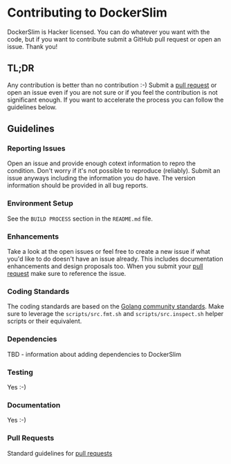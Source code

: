 # Contributing to DockerSlim

DockerSlim is Hacker licensed. You can do whatever you want with the code, but if you want to contribute submit a GitHub pull request or open an issue. Thank you!

## TL;DR

Any contribution is better than no contribution :-) Submit a [pull request](https://help.github.com/articles/using-pull-requests) or open an issue even if you are not sure or if you feel the contribution is not significant enough. If you want to accelerate the process you can follow the guidelines below.

## Guidelines

### Reporting Issues

Open an issue and provide enough cotext information to repro the condition. Don't worry if it's not possible to reproduce (reliably). Submit an issue anyways including the information you do have. The version information should be provided in all bug reports.

### Environment Setup

See the `BUILD PROCESS` section in the `README.md` file.

### Enhancements

Take a look at the open issues or feel free to create a new issue if what you'd like to do doesn't have an issue already. This includes documentation enhancements and design proposals too. When you submit your [pull request](https://help.github.com/articles/using-pull-requests) make sure to reference the issue.

### Coding Standards

The coding standards are based on the [Golang community standards](https://github.com/golang/go/wiki/CodeReviewComments). Make sure to leverage the `scripts/src.fmt.sh` and `scripts/src.inspect.sh` helper scripts or their equivalent.

### Dependencies

TBD - information about adding dependencies to DockerSlim

### Testing

Yes :-)

### Documentation

Yes :-)

### Pull Requests

Standard guidelines for [pull requests](https://help.github.com/articles/using-pull-requests)

